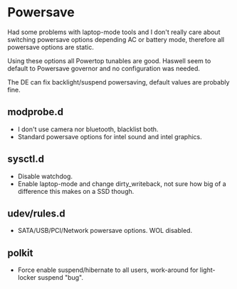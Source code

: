 # Powersave #

Had some problems with laptop-mode tools and I don't really care about switching powersave options depending AC or battery mode, therefore all powersave options are static.

Using these options all Powertop tunables are good.
Haswell seem to default to Powersave governor and no configuration was needed.

The DE can fix backlight/suspend powersaving, default values are probably fine.

## modprobe.d ##

* I don't use camera nor bluetooth, blacklist both.
* Standard powersave options for intel sound and intel graphics.

## sysctl.d ##

* Disable watchdog.
* Enable laptop-mode and change dirty_writeback, not sure how big of a difference this makes on a SSD though.

## udev/rules.d ##

* SATA/USB/PCI/Network powersave options. WOL disabled.

## polkit ##

* Force enable suspend/hibernate to all users, work-around for light-locker suspend "bug".
